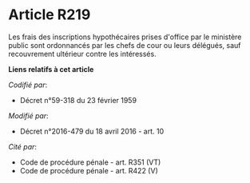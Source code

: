# Article R219

Les frais des inscriptions hypothécaires prises d'office par le ministère public sont ordonnancés par les chefs de cour ou
leurs délégués, sauf recouvrement ultérieur contre les intéressés.

**Liens relatifs à cet article**

_Codifié par_:

  - Décret n°59-318 du 23 février 1959

_Modifié par_:

  - Décret n°2016-479 du 18 avril 2016 - art. 10

_Cité par_:

  - Code de procédure pénale - art. R351 (VT)
  - Code de procédure pénale - art. R422 (V)
